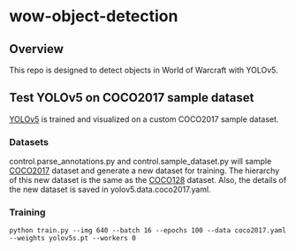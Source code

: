 # wow-object-detection

## Overview
This repo is designed to detect objects in World of Warcraft with YOLOv5. 

## Test YOLOv5 on COCO2017 sample dataset
[YOLOv5](https://github.com/ultralytics/yolov5) is trained and visualized on a custom COCO2017 sample dataset. 

### Datasets
control.parse_annotations.py and control.sample_dataset.py will sample [COCO2017](https://cocodataset.org/#download) dataset and generate a new dataset for training.
The hierarchy of this new dataset is the same as the [COCO128](https://www.kaggle.com/ultralytics/coco128) dataset. Also, the details of the new dataset is saved in yolov5.data.coco2017.yaml.

### Training
`python train.py --img 640 --batch 16 --epochs 100 --data coco2017.yaml --weights yolov5s.pt --workers 0`
